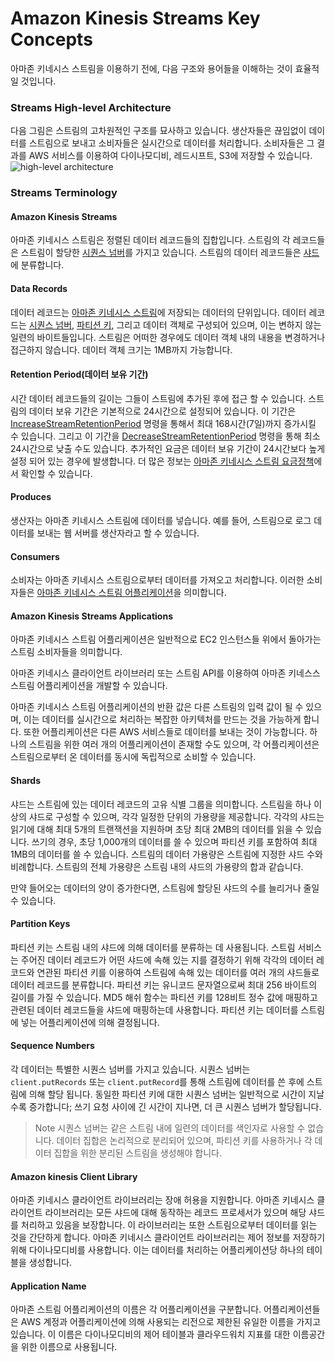 # Amazon Kinesis Streams Key Concepts
아마존 키네시스 스트림을 이용하기 전에, 다음 구조와 용어들을 이해하는 것이 효율적일 것입니다.

### Streams High-level Architecture
다음 그림은 스트림의 고차원적인 구조를 묘사하고 있습니다. 생산자들은 끊임없이 데이터를 스트림으로 보내고 소비자들은 실시간으로 데이터를 처리합니다. 소비자들은 그 결과를 AWS 서비스를 이용하여 다이나모디비, 레드시프트, S3에 저장할 수 있습니다.
![high-level architecture](http://docs.aws.amazon.com/streams/latest/dev/images/architecture.png)

### Streams Terminology
#### Amazon Kinesis Streams
아마존 키네시스 스트림은 정렬된 데이터 레코드들의 집합입니다. 스트림의 각 레코드들은 스트림이 할당한 [시퀀스 넘버](http://docs.aws.amazon.com/streams/latest/dev/key-concepts.html#sequence-number)를 가지고 있습니다. 스트림의 데이터 레코드들은 [샤드](http://docs.aws.amazon.com/streams/latest/dev/key-concepts.html#shard)에 분류합니다.

#### Data Records
데이터 레코드는 [아마존 키네시스 스트림](http://docs.aws.amazon.com/streams/latest/dev/key-concepts.html#stream)에 저장되는 데이터의 단위입니다. 데이터 레코드는 [시퀀스 넘버](http://docs.aws.amazon.com/streams/latest/dev/key-concepts.html#sequence-number), [파티션 키](http://docs.aws.amazon.com/streams/latest/dev/key-concepts.html#partition-key), 그리고 데이터 객체로 구성되어 있으며, 이는 변하지 않는 일련의 바이트들입니다. 스트림은 어떠한 경우에도 데이터 객체 내의 내용을 변경하거나 접근하지 않습니다. 데이터 객체 크기는 1MB까지 가능합니다.

#### Retention Period(데이터 보유 기간)
시간 데이터 레코드들의 길이는 그들이 스트림에 추가된 후에 접근 할 수 있습니다. 스트림의 데이터 보유 기간은 기본적으로 24시간으로 설정되어 있습니다. 이 기간은 [IncreaseStreamRetentionPeriod](http://docs.aws.amazon.com/kinesis/latest/APIReference/API_IncreaseStreamRetentionPeriod.html) 명령을 통해서 최대 168시간(7일)까지 증가시킬 수 있습니다. 그리고 이 기간을 [DecreaseStreamRetentionPeriod](http://docs.aws.amazon.com/kinesis/latest/APIReference/API_DecreaseStreamRetentionPeriod.html) 명령을 통해 최소 24시간으로 낮출 수도 있습니다. 추가적인 요금은 데이터 보유 기간이 24시간보다 높게 설정 되어 있는 경우에 발생합니다. 더 많은 정보는 [아마존 키네시스 스트림 요금정책](https://aws.amazon.com/ko/kinesis/streams/pricing/)에서 확인할 수 있습니다.

#### Produces
생산자는 아마존 키네시스 스트림에 데이터를 넣습니다. 예를 들어, 스트림으로 로그 데이터를 보내는 웹 서버를 생산자라고 할 수 있습니다.

#### Consumers
소비자는 아마존 키네시스 스트림으로부터 데이터를 가져오고 처리합니다. 이러한 소비자들은 [아마존 키네시스 스트림 어플리케이션](http://docs.aws.amazon.com/streams/latest/dev/key-concepts.html#enabled-application)을 의미합니다.

#### Amazon Kinesis Streams Applications
아마존 키네시스 스트림 어플리케이션은 일반적으로 EC2 인스턴스들 위에서 돌아가는 스트림 소비자들을 의미합니다.

아마존 키네시스 클라이언트 라이브러리 또는 스트림 API를 이용하여 아마존 키네스스 스트림 어플리케이션을 개발할 수 있습니다.

아마존 키네시스 스트림 어플리케이션의 반환 값은 다른 스트림의 입력 값이 될 수 있으며, 이는 데이터를 실시간으로 처리하는 복잡한 아키텍처를 만드는 것을 가능하게 합니다. 또한 어플리케이션은 다른 AWS 서비스들로 데이터를 보내는 것이 가능합니다. 하나의 스트림을 위한 여러 개의 어플리케이션이 존재할 수도 있으며, 각 어플리케이션은 스트림으로부터 온 데이터를 동시에 독립적으로 소비할 수 있습니다.

#### Shards
샤드는 스트림에 있는 데이터 레코드의 고유 식별 그룹을 의미합니다. 스트림을 하나 이상의 샤드로 구성할 수 있으며, 각각 일정한 단위의 가용량을 제공합니다. 각각의 샤드는 읽기에 대해 최대 5개의 트랜잭션을 지원하며 초당 최대 2MB의 데이터를 읽을 수 있습니다. 쓰기의 경우, 초당 1,000개의 데이터를 쓸 수 있으며 파티션 키를 포함하여 최대 1MB의 데이터를 쓸 수 있습니다. 스트림의 데이터 가용량은 스트림에 지정한 샤드 수와 비례합니다. 스트림의 전체 가용량은 스트림 내의 샤드의 가용량의 합과 같습니다.

만약 들어오는 데이터의 양이 증가한다면, 스트림에 할당된 샤드의 수를 늘리거나 줄일 수 있습니다.

#### Partition Keys
파티션 키는 스트림 내의 샤드에 의해 데이터를 분류하는 데 사용됩니다. 스트림 서비스는 주어진 데이터 레코드가 어떤 샤드에 속해 있는 지를 결정하기 위해 각각의 데이터 레코드와 연관된 파티션 키를 이용하여 스트림에 속해 있는 데이터를 여러 개의 샤드들로 데이터 레코드를 분류합니다. 파티션 키는 유니코드 문자열으로써 최대 256 바이트의 길이를 가질 수 있습니다. MD5 해쉬 함수는 파티션 키를 128비트 정수 값에 매핑하고 관련된 데이터 레코드들을 샤드에 매핑하는데 사용합니다. 파티션 키는 데이터를 스트림에 넣는 어플리케이션에 의해 결정됩니다.

#### Sequence Numbers
각 데이터는 특별한 시퀀스 넘버를 가지고 있습니다. 시퀀스 넘버는 <code>client.putRecords</code> 또는 <code>client.putRecord</code>를 통해 스트림에 데이터를 쓴 후에 스트림에 의해 할당 됩니다. 동일한 파티션 키에 대한 시퀀스 넘버는 일반적으로 시간이 지날 수록 증가합니다; 쓰기 요청 사이에 긴 시간이 지나면, 더 큰 시퀀스 넘버가 할당됩니다.
> Note
> 시퀀스 넘버는 같은 스트림 내에 일련의 데이터를 색인자로 사용할 수 없습니다. 데이터 집합은 논리적으로 분리되어 있으며, 파티션 키를 사용하거나 각 데이터 집합을 위한 분리된 스트림을 생성해야 합니다.

#### Amazon kinesis Client Library
아마존 키네시스 클라이언트 라이브러리는 장애 허용을 지원합니다. 아마존 키네시스 클라이언트 라이브러리는 모든 샤드에 대해 동작하는 레코드 프로세서가 있으며 해당 샤드를 처리하고 있음을 보장합니다. 이 라이브러리는 또한 스트림으로부터 데이터를 읽는 것을 간단하게 합니다. 아마존 키네시스 클라이언트 라이브러리는 제어 정보를 저장하기 위해 다이나모디비를 사용합니다. 이는 데이터를 처리하는 어플리케이션당 하나의 테이블을 생성합니다.

#### Application Name
아마존 스트림 어플리케이션의 이름은 각 어플리케이션을 구분합니다. 어플리케이션들은 AWS 계정과 어플리케이션에 의해 사용되는 리전으로 제한된 유일한 이름을 가지고 있습니다. 이 이름은 다이나모디비의 제어 테이블과 클라우드워치 지표를 대한 이름공간을 위한 이름으로 사용됩니다.
